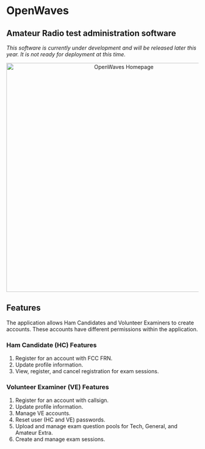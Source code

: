 # OpenWaves
## Amateur Radio test administration software
*This software is currently under development and will be released later this year. It is not ready 
for deployment at this time.*

<div style="text-align: center;">
    <img src="wiki/images/index.png" alt="OpenWaves Homepage" width="600">
</div>

## Features
The application allows Ham Candidates and Volunteer Examiners to create accounts. These accounts 
have different permissions within the application. 

### Ham Candidate (HC) Features
1. Register for an account with FCC FRN.
2. Update profile information.
3. View, register, and cancel registration for exam sessions.

### Volunteer Examiner (VE) Features
1. Register for an account with callsign.
2. Update profile information.
3. Manage VE accounts.
4. Reset user (HC and VE) passwords.
5. Upload and manage exam question pools for Tech, General, and Amateur Extra.
6. Create and manage exam sessions.